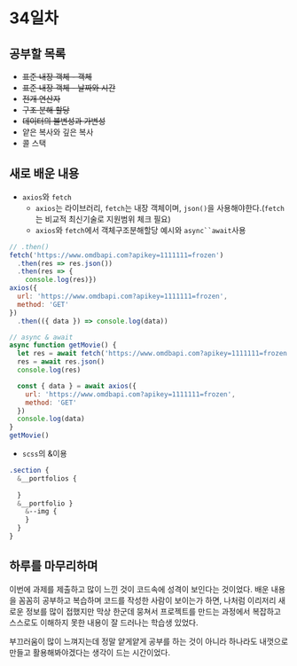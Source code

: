# 34일차

## 공부할 목록

- ~~표준 내장 객체 - 객체~~
- ~~표준 내장 객체 - 날짜와 시간~~
- ~~전개 연산자~~
- ~~구조 분해 할당~~
- ~~데이터의 불변성과 가변성~~
- 얕은 복사와 깊은 복사
- 콜 스택

## 새로 배운 내용
- `axios`와 `fetch`
  - `axios`는 라이브러리, `fetch`는 내장 객체이며, `json()`을 사용해야한다.(`fetch`는 비교적 최신기술로 지원범위 체크 필요)
  - `axios`와 `fetch`에서 객체구조분해할당 예시와 `async``await`사용
```js
// .then()
fetch('https://www.omdbapi.com?apikey=1111111=frozen')
  .then(res => res.json())
  .then(res => {
    console.log(res)})
axios({
  url: 'https://www.omdbapi.com?apikey=1111111=frozen',
  method: 'GET'
})
  .then(({ data }) => console.log(data))

// async & await
async function getMovie() {
  let res = await fetch('https://www.omdbapi.com?apikey=1111111=frozen')
  res = await res.json()
  console.log(res)

  const { data } = await axios({
    url: 'https://www.omdbapi.com?apikey=1111111=frozen',
    method: 'GET'
  })
  console.log(data)
}
getMovie()
```
- `scss`의 &이용 
```scss
.section {
  &__portfolios {
  
  }
  &__portfolio }
    &--img {
    }
  }
}
```

## 하루를 마무리하며

이번에 과제를 제출하고 많이 느낀 것이 코드속에 성격이 보인다는 것이었다. 배운 내용을 꼼꼼히 공부하고 복습하며 코드를 작성한 사람이 보이는가 하면, 나처럼 이리저리 새로운 정보를 많이 접했지만 막상 한군데 뭉쳐서 프로젝트를 만드는 과정에서 복잡하고 스스로도 이해하지 못한 내용이 잘 드러나는 학습생 있었다.

부끄러움이 많이 느껴지는데 정말 얕게얕게 공부를 하는 것이 아니라 하나라도 내껏으로 만들고 활용해봐야겠다는 생각이 드는 시간이었다.